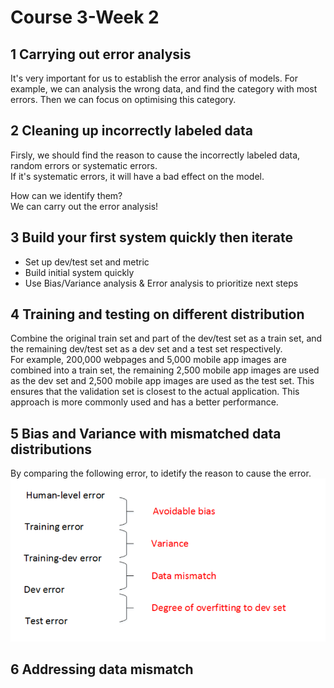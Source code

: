 Course 3-Week 2
=========

## 1 Carrying out error analysis
It's very important for us to establish the error analysis of models.
For example, we can analysis the wrong data, and find the category with most errors. Then we can focus on optimising this category.

## 2 Cleaning up incorrectly labeled data
Firsly, we should find the reason to cause the incorrectly labeled data, random errors or systematic errors.  
If it's systematic errors, it will have a bad effect on the model.  

How can we identify them?  
We can carry out the error analysis!  

## 3  Build your first system quickly then iterate

* Set up dev/test set and metric
* Build initial system quickly
* Use Bias/Variance analysis & Error analysis to prioritize next steps

## 4 Training and testing on different distribution
Combine the original train set and part of the dev/test set as a train set, and the remaining dev/test set as a dev set and a test set respectively.  
For example, 200,000 webpages and 5,000 mobile app images are combined into a train set, the remaining 2,500 mobile app images are used as the dev set and 2,500 mobile app images are used as the test set. This ensures that the validation set is closest to the actual application. This approach is more commonly used and has a better performance.


## 5 Bias and Variance with mismatched data distributions
By comparing the following error, to idetify the reason to cause the error.
![1](1.png)

## 6 Addressing data mismatch
